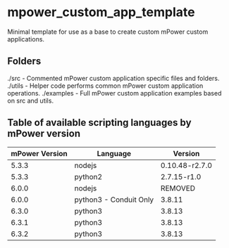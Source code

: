 # mpower_custom_app_template
Minimal template for use as a base to create custom mPower custom applications.

## Folders

./src - Commented mPower custom application specific files and folders.
./utils - Helper code performs common mPower custom application operations.
./examples - Full mPower custom application examples based on src and utils.

## Table of available scripting languages by mPower version

| mPower Version | Language | Version |
| -------------- | -------- | ------- |
| 5.3.3	| nodejs | 0.10.48-r2.7.0 |
| 5.3.3 | python2 | 2.7.15-r1.0 |
| 6.0.0 | nodejs | REMOVED |
| 6.0.0 | python3 - Conduit Only | 3.8.11 |
| 6.3.0 | python3 | 3.8.13 |
| 6.3.1 | python3 | 3.8.13 |
| 6.3.2 | python3 | 3.8.13 |


